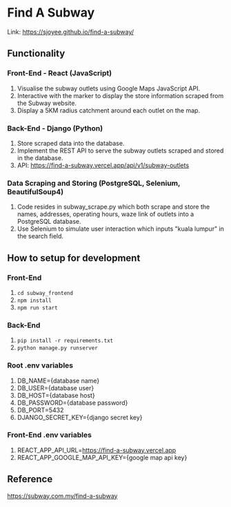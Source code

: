 # Find A Subway

Link: https://sjoyee.github.io/find-a-subway/

## Functionality
### Front-End - React (JavaScript)
1. Visualise the subway outlets using Google Maps JavaScript API.
2. Interactive with the marker to display the store information scraped from the Subway website.
3. Display a 5KM radius catchment around each outlet on the map.

### Back-End - Django (Python)
1. Store scraped data into the database.
2. Implement the REST API to serve the subway outlets scraped and stored in the database.
3. API: https://find-a-subway.vercel.app/api/v1/subway-outlets

### Data Scraping and Storing (PostgreSQL, Selenium, BeautifulSoup4)
1. Code resides in subway_scrape.py which both scrape and store the names, addresses, operating hours, waze link of outlets into a PostgreSQL database.
2. Use Selenium to simulate user interaction which inputs "kuala lumpur" in the search field.

## How to setup for development
### Front-End
1. ```cd subway_frontend```
2. ```npm install```
3. ```npm run start```

### Back-End
1. ```pip install -r requirements.txt```
2. ```python manage.py runserver```

### Root .env variables
1. DB_NAME={database name}
2. DB_USER={database user}
3. DB_HOST={database host}
4. DB_PASSWORD={database password}
5. DB_PORT=5432
6. DJANGO_SECRET_KEY={django secret key}

### Front-End .env variables
1. REACT_APP_API_URL=https://find-a-subway.vercel.app
2. REACT_APP_GOOGLE_MAP_API_KEY={google map api key}

## Reference
https://subway.com.my/find-a-subway


